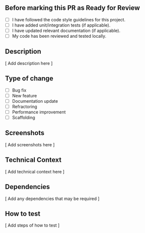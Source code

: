 ## Before marking this PR as Ready for Review

- [ ] I have followed the code style guidelines for this project.
- [ ] I have added unit/integration tests (if applicable).
- [ ] I have updated relevant documentation (if applicable).
- [ ] My code has been reviewed and tested locally.

## Description

[ Add description here ]

## Type of change

- [ ] Bug fix
- [ ] New feature
- [ ] Documentation update
- [ ] Refractoring
- [ ] Performance improvement
- [ ] Scaffolding

## Screenshots

[ Add screenshots here ]

## Technical Context

[ Add technical context here ]

## Dependencies

[ Add any dependencies that may be required ]

## How to test

[ Add steps of how to test ]

